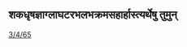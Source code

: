 ## शकधृषज्ञाग्लाघटरभलभक्रमसहार्हास्त्यर्थेषु तुमुन् 
 [3/4/65](https://ashtadhyayi.com/sutraani/3/4/65)